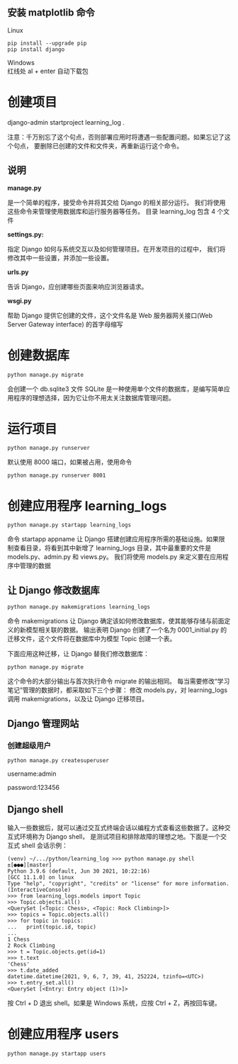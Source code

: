 ## 安装 matplotlib 命令
Linux  
```
pip install --upgrade pip
pip install django
```

Windows  
红线处 al + enter 自动下载包

# 创建项目

django-admin startproject learning_log .

注意：千万别忘了这个句点，否则部署应用时将遭遇一些配置问题。如果忘记了这个句点，
要删除已创建的文件和文件夹，再重新运行这个命令。

## 说明
**manage.py**

是一个简单的程序，接受命令并将其交给 Django 的相关部分运行。
我们将使用这些命令来管理使用数据库和运行服务器等任务。
目录 learning_log 包含 4 个文件

**settings.py:**

指定 Django 如何与系统交互以及如何管理项目。在开发项目的过程中，
我们将修改其中一些设置，并添加一些设置。

**urls.py**

告诉 Django，应创建哪些页面来响应浏览器请求。

**wsgi.py**

帮助 Django 提供它创建的文件，这个文件名是 Web 服务器网关接口(Web Server Gateway interface)
的首字母缩写

# 创建数据库
```
python manage.py migrate
```
会创建一个 db.sqlite3 文件
SQLite 是一种使用单个文件的数据库，是编写简单应用程序的理想选择，因为它让你不用太关注数据库管理问题。

# 运行项目
```
python manage.py runserver
```
默认使用 8000 端口，如果被占用，使用命令
```
python manage.py runserver 8001
```

# 创建应用程序 learning_logs
```
python manage.py startapp learning_logs
```
命令 startapp appname 让 Django 搭建创建应用程序所需的基础设施。如果限制查看目录，将看到其中新增了
learning_logs 目录，其中最重要的文件是 models.py、admin.py 和 views.py。
我们将使用 models.py 来定义要在应用程序中管理的数据

## 让 Django 修改数据库
```
python manage.py makemigrations learning_logs
```
命令 makemigrations 让 Django 确定该如何修改数据库，使其能够存储与前面定义的新模型相关联的数据。
输出表明 Django 创建了一个名为 0001_initial.py 的迁移文件，这个文件将在数据库中为模型 Topic 创建一个表。

下面应用这种迁移，让 Django 替我们修改数据库：
```
python manage.py migrate
```
这个命令的大部分输出与首次执行命令 migrate 的输出相同。
每当需要修改“学习笔记”管理的数据时，都采取如下三个步骤：
修改 models.py，对 learning_logs 调用 makemigrations，以及让 Django 迁移项目。

## Django 管理网站
### 创建超级用户
```
python manage.py createsuperuser
```
username:admin

password:123456

## Django shell
输入一些数据后，就可以通过交互式终端会话以编程方式查看这些数据了。这种交互式环境称为 Django shell，
是测试项目和排除故障的理想之地。下面是一个交互式 shell 会话示例：
```
(venv) ~/.../python/learning_log >>> python manage.py shell                                                                                                         ±[●●●][master]
Python 3.9.6 (default, Jun 30 2021, 10:22:16)
[GCC 11.1.0] on linux
Type "help", "copyright", "credits" or "license" for more information.
(InteractiveConsole)
>>> from learning_logs.models import Topic
>>> Topic.objects.all()
<QuerySet [<Topic: Chess>, <Topic: Rock Climbing>]>
>>> topics = Topic.objects.all()
>>> for topic in topics:
...   print(topic.id, topic)
...
1 Chess
2 Rock Climbing
>>> t = Topic.objects.get(id=1)
>>> t.text
'Chess'
>>> t.date_added
datetime.datetime(2021, 9, 6, 7, 39, 41, 252224, tzinfo=<UTC>)
>>> t.entry_set.all()
<QuerySet [<Entry: Entry object (1)>]>
```
按 Ctrl + D 退出 shell。如果是 Windows 系统，应按 Ctrl + Z，再按回车键。

# 创建应用程序 users
```
python manage.py startapp users
```
